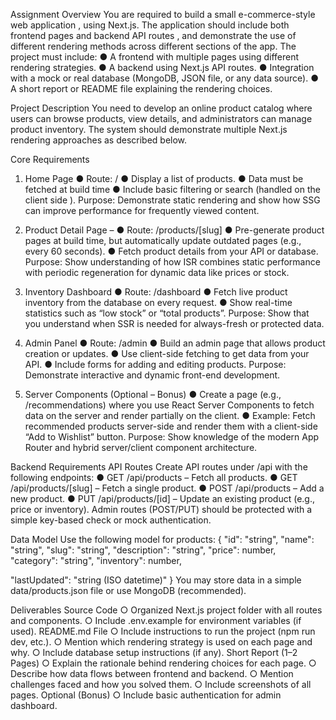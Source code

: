 Assignment Overview
You are required to build a small e-commerce-style web application , using Next.js. The
application should include both frontend pages and backend API routes , and demonstrate
the use of different rendering methods across different sections of the app.
The project must include:
● A frontend with multiple pages using different rendering strategies.
● A backend using Next.js API routes.
● Integration with a mock or real database (MongoDB, JSON file, or any data source).
● A short report or README file explaining the rendering choices.

Project Description
You need to develop an online product catalog where users can browse products, view
details, and administrators can manage product inventory. The system should demonstrate
multiple Next.js rendering approaches as described below.

Core Requirements
1. Home Page
● Route: /
● Display a list of products.
● Data must be fetched at build time
● Include basic filtering or search (handled on the client side ).
Purpose:
Demonstrate static rendering and show how SSG can improve performance for frequently
viewed content.

2. Product Detail Page –
● Route: /products/[slug]
● Pre-generate product pages at build time, but automatically update outdated pages
(e.g., every 60 seconds).
● Fetch product details from your API or database.
Purpose:
Show understanding of how ISR combines static performance with periodic regeneration for
dynamic data like prices or stock.

3. Inventory Dashboard
● Route: /dashboard
● Fetch live product inventory from the database on every request.
● Show real-time statistics such as “low stock” or “total products”.
Purpose:
Show that you understand when SSR is needed for always-fresh or protected data.

4. Admin Panel
● Route: /admin
● Build an admin page that allows product creation or updates.
● Use client-side fetching to get data from your API.
● Include forms for adding and editing products.
Purpose:
Demonstrate interactive and dynamic front-end development.

5. Server Components (Optional – Bonus)
● Create a page (e.g., /recommendations) where you use React Server
Components to fetch data on the server and render partially on the client.
● Example: Fetch recommended products server-side and render them with a
client-side “Add to Wishlist” button.
Purpose:
Show knowledge of the modern App Router and hybrid server/client component
architecture.

Backend Requirements
API Routes
Create API routes under /api with the following endpoints:
● GET /api/products – Fetch all products.
● GET /api/products/[slug] – Fetch a single product.
● POST /api/products – Add a new product.
● PUT /api/products/[id] – Update an existing product (e.g., price or inventory).
Admin routes (POST/PUT) should be protected with a simple key-based check or mock
authentication.

Data Model
Use the following model for products:
{
"id": "string",
"name": "string",
"slug": "string",
"description": "string",
"price": number,
"category": "string",
"inventory": number,

"lastUpdated": "string (ISO datetime)"
}
You may store data in a simple data/products.json file or use MongoDB
(recommended).

Deliverables
Source Code
○ Organized Next.js project folder with all routes and components.
○ Include .env.example for environment variables (if used).
README.md File
○ Include instructions to run the project (npm run dev, etc.).
○ Mention which rendering strategy is used on each page and why.
○ Include database setup instructions (if any).
Short Report (1–2 Pages)
○ Explain the rationale behind rendering choices for each page.
○ Describe how data flows between frontend and backend.
○ Mention challenges faced and how you solved them.
○ Include screenshots of all pages.
Optional (Bonus)
○ Include basic authentication for admin dashboard.